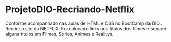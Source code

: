 # ProjetoDIO-Recriando-Netflix
Conforme acompanhado nas aulas de HTML e CSS no BootCamp da DIO.. Recriei o site da NETFLIX. 
Foi colocado links nos títulos dos filmes e separei alguns títulos em Filmes, Séries, Animes e Realitys.
